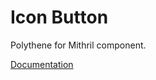 # Icon Button

Polythene for Mithril component.

[Documentation](https://github.com/ArthurClemens/polythene/blob/master/packages/docs/components/mithril/icon-button.md)
